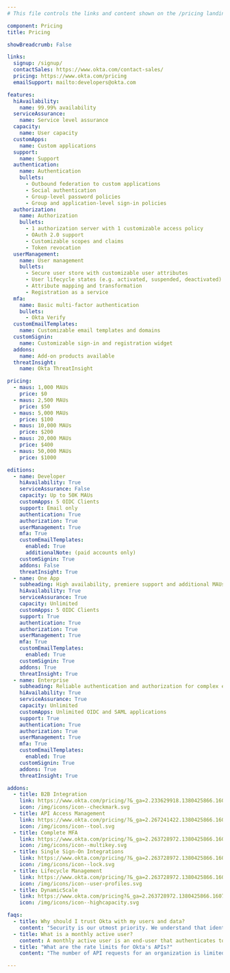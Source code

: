 ```yaml
---
# This file controls the links and content shown on the /pricing landing page.

component: Pricing
title: Pricing

showBreadcrumb: False

links:
  signup: /signup/
  contactSales: https://www.okta.com/contact-sales/
  pricing: https://www.okta.com/pricing
  emailSupport: mailto:developers@okta.com

features:
  hiAvailability:
    name: 99.99% availability
  serviceAssurance:
    name: Service level assurance
  capacity:
    name: User capacity
  customApps:
    name: Custom applications
  support:
    name: Support
  authentication:
    name: Authentication
    bullets:
      - Outbound federation to custom applications
      - Social authentication
      - Group-level password policies
      - Group and application-level sign-in policies
  authorization:
    name: Authorization
    bullets:
      - 1 authorization server with 1 customizable access policy
      - OAuth 2.0 support
      - Customizable scopes and claims
      - Token revocation
  userManagement:
    name: User management
    bullets:
      - Secure user store with customizable user attributes
      - User lifecycle states (e.g. activated, suspended, deactivated)
      - Attribute mapping and transformation
      - Registration as a service
  mfa:
    name: Basic multi-factor authentication
    bullets:
      - Okta Verify
  customEmailTemplates:
    name: Customizable email templates and domains
  customSignin:
    name: Customizable sign-in and registration widget
  addons:
    name: Add-on products available
  threatInsight:
    name: Okta ThreatInsight

pricing:
  - maus: 1,000 MAUs
    price: $0
  - maus: 2,500 MAUs
    price: $50
  - maus: 5,000 MAUs
    price: $100
  - maus: 10,000 MAUs
    price: $200
  - maus: 20,000 MAUs
    price: $400
  - maus: 50,000 MAUs
    price: $1000

editions:
  - name: Developer
    hiAvailability: True
    serviceAssurance: False
    capacity: Up to 50K MAUs
    customApps: 5 OIDC Clients
    support: Email only
    authentication: True
    authorization: True
    userManagement: True
    mfa: True
    customEmailTemplates:
      enabled: True
      additionalNote: (paid accounts only)
    customSignin: True
    addons: False
    threatInsight: True
  - name: One App
    subheading: High availability, premiere support and additional MAUs for scaling your application.
    hiAvailability: True
    serviceAssurance: True
    capacity: Unlimited
    customApps: 5 OIDC Clients
    support: True
    authentication: True
    authorization: True
    userManagement: True
    mfa: True
    customEmailTemplates:
      enabled: True
    customSignin: True
    addons: True
    threatInsight: True
  - name: Enterprise
    subheading: Reliable authentication and authorization for complex environments with multiple applications.
    hiAvailability: True
    serviceAssurance: True
    capacity: Unlimited
    customApps: Unlimited OIDC and SAML applications
    support: True
    authentication: True
    authorization: True
    userManagement: True
    mfa: True
    customEmailTemplates:
      enabled: True
    customSignin: True
    addons: True
    threatInsight: True

addons:
  - title: B2B Integration
    link: https://www.okta.com/pricing/?&_ga=2.233629918.1380425866.1607359849-1244033381.1605546128#api-b2b-integration
    icon: /img/icons/icon--checkmark.svg
  - title: API Access Management
    link: https://www.okta.com/pricing/?&_ga=2.267241422.1380425866.1607359849-1244033381.1605546128#api-access-management
    icon: /img/icons/icon--tool.svg
  - title: Complete MFA
    link: https://www.okta.com/pricing/?&_ga=2.263728972.1380425866.1607359849-1244033381.1605546128#api-multi-factor-authentication
    icon: /img/icons/icon--multikey.svg
  - title: Single Sign-On Integrations
    link: https://www.okta.com/pricing/?&_ga=2.263728972.1380425866.1607359849-1244033381.1605546128#api-sso-oin-apps
    icon: /img/icons/icon--lock.svg
  - title: Lifecycle Management
    link: https://www.okta.com/pricing/?&_ga=2.263728972.1380425866.1607359849-1244033381.1605546128#api-lifecycle-management
    icon: /img/icons/icon--user-profiles.svg
  - title: DynamicScale
    link: https://www.okta.com/pricing?&_ga=2.263728972.1380425866.1607359849-1244033381.1605546128#api-dynamicscale
    icon: /img/icons/icon--highcapacity.svg

faqs:
  - title: Why should I trust Okta with my users and data?
    content: "Security is our utmost priority. We understand that identity is mission critical. Thousands of our customers depend on Okta to manage and protect access to applications and data. That trust requires our service to be highly available and secure. You can read more about what Okta does to meet your application's security and availability requirements here: <strong><a href='https://www.okta.com/security/'>https://www.okta.com/security/</a></strong>"
  - title: What is a monthly active user?
    content: A monthly active user is an end-user that authenticates to an application in a given month. A user that authenticates multiple times to one or more applications within a given month is counted once.
  - title: "What are the rate limits for Okta's APIs?"
    content: "The number of API requests for an organization is limited for all APIs in order to protect the service for all users. <a href='/docs/reference/rate-limits/'>Get more details</a>."

---
```

